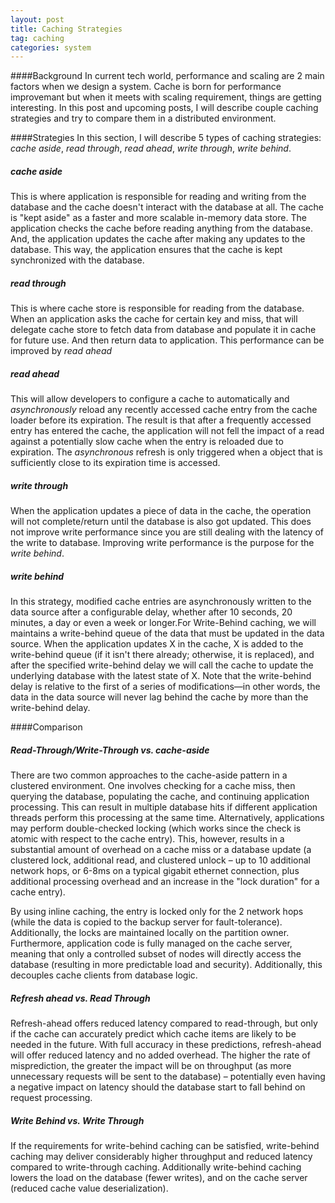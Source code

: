 ```yaml
---
layout: post
title: Caching Strategies
tag: caching
categories: system
---
```


####Background
In current tech world, performance and scaling are 2 main factors when we design a system. Cache is born for performance improvemant but when it meets with scaling requirement, things are getting interesting. In this post and upcoming posts, I will describe couple caching strategies and try to compare them in a distributed environment.

####Strategies
In this section, I will describe 5 types of caching strategies: _cache aside_, _read through_, _read ahead_, _write through_, _write behind_. 

##### cache aside
This is where application is responsible for reading and writing from the database and the cache doesn't interact with the database at all. The cache is "kept aside" as a faster and more scalable in-memory data store. The application checks the cache before reading anything from the database. And, the application updates the cache after making any updates to the database. This way, the application ensures that the cache is kept synchronized with the database.

##### read through
This is where cache store is responsible for reading from the database. When an application asks the cache for certain key and miss, that will delegate cache store to fetch data from database and populate it in cache for future use. And then return data to application. This performance can be improved by _read ahead_

##### read ahead
This will allow developers to configure a cache to automatically and _asynchronously_ reload any recently accessed cache entry from the cache loader before its expiration. The result is that after a frequently accessed entry has entered the cache, the application will not fell the impact of a read against a potentially slow cache when the entry is reloaded due to expiration. The _asynchronous_ refresh is only triggered when a object that is sufficiently close to its expiration time is accessed. 

##### write through
When the application updates a piece of data in the cache, the operation will not complete/return until the database is also got updated. This does not improve write performance since you are still dealing with the latency of the write to database. Improving write performance is the purpose for the _write behind_.

##### write behind 
In this strategy, modified cache entries are asynchronously written to the data source after a configurable delay, whether after 10 seconds, 20 minutes, a day or even a week or longer.For Write-Behind caching, we will maintains a write-behind queue of the data that must be updated in the data source. When the application updates X in the cache, X is added to the write-behind queue (if it isn't there already; otherwise, it is replaced), and after the specified write-behind delay we will call the cache to update the underlying database with the latest state of X. Note that the write-behind delay is relative to the first of a series of modifications—in other words, the data in the data source will never lag behind the cache by more than the write-behind delay.

####Comparison
##### Read-Through/Write-Through vs. cache-aside
There are two common approaches to the cache-aside pattern in a clustered environment. One involves checking for a cache miss, then querying the database, populating the cache, and continuing application processing. This can result in multiple database hits if different application threads perform this processing at the same time. Alternatively, applications may perform double-checked locking (which works since the check is atomic with respect to the cache entry). This, however, results in a substantial amount of overhead on a cache miss or a database update (a clustered lock, additional read, and clustered unlock – up to 10 additional network hops, or 6-8ms on a typical gigabit ethernet connection, plus additional processing overhead and an increase in the "lock duration" for a cache entry).

By using inline caching, the entry is locked only for the 2 network hops (while the data is copied to the backup server for fault-tolerance). Additionally, the locks are maintained locally on the partition owner. Furthermore, application code is fully managed on the cache server, meaning that only a controlled subset of nodes will directly access the database (resulting in more predictable load and security). Additionally, this decouples cache clients from database logic.

##### Refresh ahead vs. Read Through
Refresh-ahead offers reduced latency compared to read-through, but only if the cache can accurately predict which cache items are likely to be needed in the future. With full accuracy in these predictions, refresh-ahead will offer reduced latency and no added overhead. The higher the rate of misprediction, the greater the impact will be on throughput (as more unnecessary requests will be sent to the database) – potentially even having a negative impact on latency should the database start to fall behind on request processing.

##### Write Behind vs. Write Through
If the requirements for write-behind caching can be satisfied, write-behind caching may deliver considerably higher throughput and reduced latency compared to write-through caching. Additionally write-behind caching lowers the load on the database (fewer writes), and on the cache server (reduced cache value deserialization).


